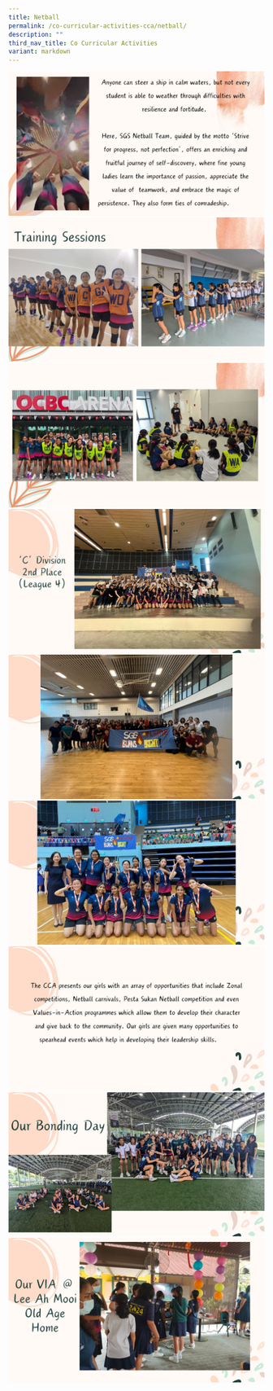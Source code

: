 ```yaml
---
title: Netball
permalink: /co-curricular-activities-cca/netball/
description: ""
third_nav_title: Co Curricular Activities
variant: markdown
---
```

![](/images/netball2024__1_.jpg)
![](/images/netball2024__2_.jpg)
![](/images/netball2024__3_.jpg)
![](/images/netball2024__4_.jpg)
![](/images/netball2024__5_.jpg)
![](/images/netball2024__6_.jpg)
![](/images/netball2024__7_.jpg)
![](/images/netball2024__8_.jpg)
![](/images/netball2024__9_.jpg)
